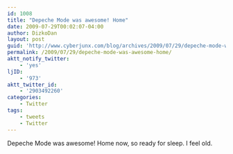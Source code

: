 ```yaml
---
id: 1008
title: "Depeche Mode was awesome! Home"
date: 2009-07-29T00:02:07-04:00
author: DizkoDan
layout: post
guid: 'http://www.cyberjunx.com/blog/archives/2009/07/29/depeche-mode-was-awesome-home/'
permalink: /2009/07/29/depeche-mode-was-awesome-home/
aktt_notify_twitter:
    - 'yes'
ljID:
    - '973'
aktt_twitter_id:
    - '2903492260'
categories:
    - Twitter
tags:
    - tweets
    - Twitter
---
```


Depeche Mode was awesome! Home now, so ready for sleep. I feel old.